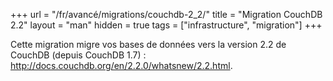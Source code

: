 +++
url = "/fr/avancé/migrations/couchdb-2_2/"
title = "Migration CouchDB 2.2"
layout = "man"
hidden = true
tags = ["infrastructure", "migration"]
+++
<!-- TODO: Create EN version -->

Cette migration migre vos bases de données vers la version 2.2 de CouchDB (depuis CouchDB 1.7) : http://docs.couchdb.org/en/2.2.0/whatsnew/2.2.html.
